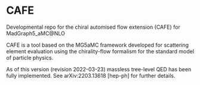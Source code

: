 # CAFE
Developmental repo for the chiral automised flow extension (CAFE) for MadGraph5_aMC@NLO

CAFE is a tool based on the MG5aMC framework developed for scattering element 
evaluation using the chirality-flow formalism for the standard model of 
particle physics.

As of this version (revision 2022-03-23) massless tree-level QED has been 
fully implemented. See arXiv:2203.13618 [hep-ph] for further details.
